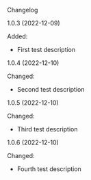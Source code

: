Changelog

1.0.3 (2022-12-09)

Added:
- First test description

1.0.4 (2022-12-10)

Changed:
- Second test description

1.0.5 (2022-12-10)

Changed:
- Third test description

1.0.6 (2022-12-10)

Changed:
- Fourth test description



